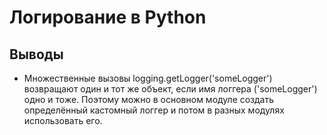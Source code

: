 # Логирование в Python

## Выводы
- Множественные вызовы logging.getLogger('someLogger') возвращают один и тот же объект, если имя логгера ('someLogger') одно и тоже. Поэтому можно в основном модуле создать определённый кастомный логгер и потом в разных модулях использовать его.


